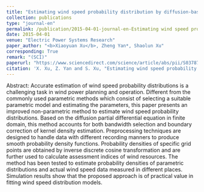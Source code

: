 ```yaml
---
title: "Estimating wind speed probability distribution by diffusion-based kernel density method"
collection: publications
type: "journal-en"
permalink: /publication/2015-04-01-journal-en-Estimating wind speed probability distribution by diffusion-based kernel density method
date: 2015-04-01
venue: "Electric Power Systems Research"
paper_author: "<b>Xiaoyuan Xu</b>, Zheng Yan*, Shaolun Xu"
corresponding: True
remark: "(SCI)"
paperurl: "https://www.sciencedirect.com/science/article/abs/pii/S0378779614004374"
citation: 'X. Xu, Z. Yan and S. Xu, "Estimating wind speed probability distribution by diffusion-based kernel density method," <i>Electric Power Systems Research</i>, vol. 121, pp. 28-37, 2015.'
---
```


Abstract:
Accurate estimation of wind speed probability distributions is a challenging task in wind power planning and operation. Different from the commonly used parametric methods which consist of selecting a suitable parametric model and estimating the parameters, this paper presents an improved non-parametric method to estimate wind speed probability distributions. Based on the diffusion partial differential equation in finite domain, this method accounts for both bandwidth selection and boundary correction of kernel density estimation. Preprocessing techniques are designed to handle data with different recording manners to produce smooth probability density functions. Probability densities of specific grid points are obtained by inverse discrete cosine transformation and are further used to calculate assessment indices of wind resources. The method has been tested to estimate probability densities of parametric distributions and actual wind speed data measured in different places. Simulation results show that the proposed approach is of practical value in fitting wind speed distribution models.